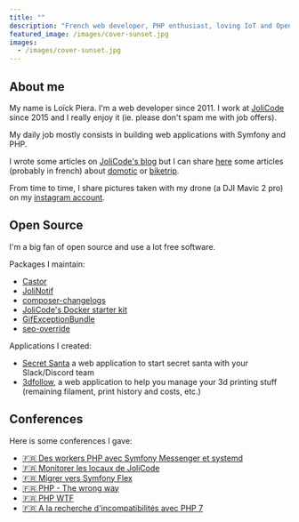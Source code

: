```yaml
---
title: ""
description: "French web developer, PHP enthusiast, loving IoT and Open Source."
featured_image: /images/cover-sunset.jpg
images:
  - /images/cover-sunset.jpg
---
```


## About me

My name is Loïck Piera. I'm a web developer since 2011. I work at [JoliCode](https://jolicode.com/) since 2015 and I really enjoy it (ie. please don't spam me with job offers).

My daily job mostly consists in building web applications with Symfony and PHP.

I wrote some articles on [JoliCode's blog](https://jolicode.com/blog/auteur/loick-piera) but I can share [here](/blog) some articles (probably in french) about [domotic](/tags/domotique) or [biketrip](/tags/biketrip).

From time to time, I share pictures taken with my drone (a DJI Mavic 2 pro) on my [instagram account](https://instagram.com/loick_p).

## Open Source

I'm a big fan of open source and use a lot free software.

Packages I maintain:
- [Castor](https://github.com/jolicode/castor)
- [JoliNotif](https://github.com/jolicode/JoliNotif)
- [composer-changelogs](https://github.com/pyrech/composer-changelogs)
- [JoliCode's Docker starter kit](https://github.com/jolicode/docker-starter)
- [GifExceptionBundle](https://github.com/jolicode/GifExceptionBundle)
- [seo-override](https://github.com/jolicode/seo-override)

Applications I created:
- [Secret Santa](https://github.com/jolicode/secret-santa) a web application to start secret santa with your Slack/Discord team
- [3dfollow](https://github.com/pyrech/3dfollow), a web application to help you manage your 3d printing stuff (remaining filament, print history and costs, etc.)

## Conferences

Here is some conferences I gave:

- [🇫🇷 Des workers PHP avec Symfony Messenger et systemd](https://speakerdeck.com/pyrech/des-workers-php-avec-symfony-messenger-et-systemd)
- [🇫🇷 Monitorer les locaux de JoliCode](https://speakerdeck.com/pyrech/monitorer-nos-locaux-avec-de-liot-du-php-et-influxdb)
- [🇫🇷 Migrer vers Symfony Flex](https://pyrech.github.io/migrer-vers-symfony-flex-conf/index.html?full#coverpage)
- [🇫🇷 PHP - The wrong way](https://jolicode.github.io/php-the-wrong-way-conf/slides/index.html?full#coverpage)
- [🇫🇷 PHP WTF](https://pyrech.github.io/php-wtf)
- [🇫🇷 A la recherche d'incompatibilités avec PHP 7](https://jolicode.github.io/php7cc-conf)
